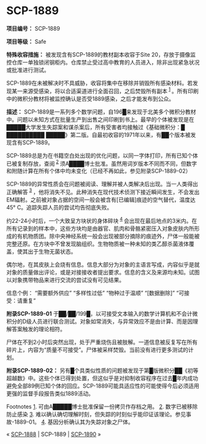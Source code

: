 # SCP-1889
                        


**项目编号：** SCP-1889

**项目等级：** Safe

**特殊收容措施：** 被发现含有SCP-1889的教材副本收容于Site 20，存放于摄像监控仓库一单独锁闭钢柜内。仓库禁止受过高中教育的人员进入，除非出现紧急状况或批准进行测试。

SCP-1889在未被解决时不具威胁，收容将集中在移除并销毁所有感染材料。若发现某一来源受感染，将以合适渠道进行全面召回，之后焚毁所有副本<sup class='footnoteref'>
 <a shape='rect' class='footnoteref' id='footnoteref-1' href='javascript:;' onclick='WIKIDOT.page.utils.scrollToReference(&apos;footnote-1&apos;)'>1</a>
</sup>。所有印刷中的微积分教材将被监控确认是否受1889感染，之后才能发布到公众。

**描述：** SCP-1889是一系列多个数学问题，自196█来发现于北美多个微积分教材中。问题以未知方式在批量生产到出售之间印刷到书上。最早的个体被发现是在█████大学发生失踪案和谋杀案后，所有受害者均接触过《基础微积分：█ ██████████ █████》第二版。自最初收容的1971年以来，有██个版本被发现含有SCP-1889。

SCP-1889总是为在书籍空白处出现的优化问题，以同一字体打印，所有已知个体已被复制存放，查阅<sup class='footnoteref'>
 <a shape='rect' class='footnoteref' id='footnoteref-2' href='javascript:;' onclick='WIKIDOT.page.utils.scrollToReference(&apos;footnote-2&apos;)'>2</a>
</sup>须A████博士批准。虽然用词岁版本不同而不同，但数字和附随计算在所有个体中均未变化（已经不再如此，参见附录SCP-1889-02）

SCP-1889的异常性质会在问题被阅读、理解并被人类解决后出现。当一人类得出正确解答<sup class='footnoteref'>
 <a shape='rect' class='footnoteref' id='footnoteref-3' href='javascript:;' onclick='WIKIDOT.page.utils.scrollToReference(&apos;footnote-3&apos;)'>3</a>
</sup>，他将消失不见。此种消失在现代技术侦测下接近瞬间发生，不会发出EM辐射。之前被对象占据的空间一般会被含有[已编辑]痕迹的空气替代，温度达45° C。追踪失踪人员的尝试均告彻底失败。

约22-24小时后，一个大致呈方块状的身体碎块<sup class='footnoteref'>
 <a shape='rect' class='footnoteref' id='footnoteref-4' href='javascript:;' onclick='WIKIDOT.page.utils.scrollToReference(&apos;footnote-4&apos;)'>4</a>
</sup>会出现在最后地点的3米内。在所有记录到的样本中，这些方块均是由器官、肌肉和骨骼紧密压入对象皮肤内所形成的有机物质团。除中央神经系统一般会出现被部分摘除的痕迹外，尸体一般能被完整还原。在方块中不曾发现脑组织。生物物质被一种未知的类乙醇杀菌液体覆盖，使其出于生物无菌状态。

偶尔地，在其皮肤上会烧有信息。信息大部分为对象的主语言写成，内容似乎是就对象的质量做出评论，或是对接接收者提出要求。信息的含义及来源均未知。试图以对象携带物品来进行交流的尝试没有可见结果。

信息个例：
“需要额外供应”
“多样性过低”
“物种过于温顺”
“[数据删除]”
“可接受：请重复”

**附录SCP-1889-01** 
于██/██/199█，以可接受文本输入的数学计算机和不会计微积分的D级人员进行联合测试。对象如常消失，与异常效应不是由计算、而是因理解答案触发的理论相符。

尸体在不到2小时后突然出现，处于严重烧伤且被肢解。一道信息被反复写在所有碎片上，内容为“质量不可接受”。尸体被采样焚毁。当前没有进行更多测试的计划。

**附录SCP-1889-02：** 另有█个具类似性质的问题被发现于第█版微积分██《初等超越数》中。这些个体已得到处置，但这似乎是对抑制收容程序在过去█年内成功避免全部89例已知个体的回应。SCP-1889可能具适应性的可能使得今后必须适用更强的监督手段报告类似1889活动。


Footnotes
<a shape='rect' href='javascript:;' onclick='WIKIDOT.page.utils.scrollToReference(&apos;footnoteref-1&apos;)'>1</a>. 可由A█████博士批准保留一份拷贝作存档之用。
<a shape='rect' href='javascript:;' onclick='WIKIDOT.page.utils.scrollToReference(&apos;footnoteref-2&apos;)'>2</a>. 数字已被移除防止感染
<a shape='rect' href='javascript:;' onclick='WIKIDOT.page.utils.scrollToReference(&apos;footnoteref-3&apos;)'>3</a>. 难以确认确切理解时刻，但失踪的时刻似乎能印证该理论。参见事故-1889-01。
<a shape='rect' href='javascript:;' onclick='WIKIDOT.page.utils.scrollToReference(&apos;footnoteref-4&apos;)'>4</a>. 基因分析确认其为失踪对象之尸体。



« <a shape='rect' class='newpage' href='/scp-1888'>SCP-1888</a> | SCP-1889 | [SCP-1890](/scp-1890) »





                    